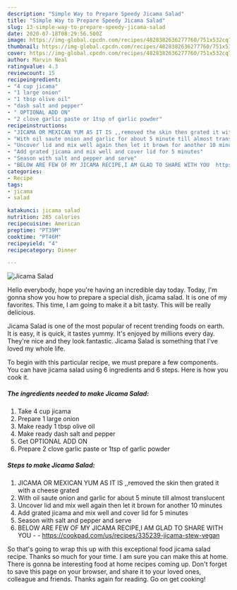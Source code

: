 ```yaml
---
description: "Simple Way to Prepare Speedy Jicama Salad"
title: "Simple Way to Prepare Speedy Jicama Salad"
slug: 13-simple-way-to-prepare-speedy-jicama-salad
date: 2020-07-18T08:29:56.500Z
image: https://img-global.cpcdn.com/recipes/4828382636277760/751x532cq70/jicama-salad-recipe-main-photo.jpg
thumbnail: https://img-global.cpcdn.com/recipes/4828382636277760/751x532cq70/jicama-salad-recipe-main-photo.jpg
cover: https://img-global.cpcdn.com/recipes/4828382636277760/751x532cq70/jicama-salad-recipe-main-photo.jpg
author: Marvin Neal
ratingvalue: 4.3
reviewcount: 15
recipeingredient:
- "4 cup jicama"
- "1 large onion"
- "1 tbsp olive oil"
- "dash salt and pepper"
- " OPTIONAL ADD ON"
- "2 clove garlic paste or 1tsp of garlic powder"
recipeinstructions:
- "JICAMA OR MEXICAN YUM AS IT IS ,,removed the skin then grated it with a cheese grated"
- "With oil saute onion and garlic for about 5 minute till almost translucent"
- "Uncover lid and mix well again then let it brown for another 10 minutes"
- "Add grated jicama and mix well and cover lid for 5 minutes"
- "Season with salt and pepper and serve"
- "BELOW ARE FEW OF MY JICAMA RECIPE,I AM GLAD TO SHARE WITH YOU  https://cookpad.com/us/recipes/335239-jicama-stew-vegan"
categories:
- Recipe
tags:
- jicama
- salad

katakunci: jicama salad 
nutrition: 285 calories
recipecuisine: American
preptime: "PT39M"
cooktime: "PT46M"
recipeyield: "4"
recipecategory: Dinner

---
```



![Jicama Salad](https://img-global.cpcdn.com/recipes/4828382636277760/751x532cq70/jicama-salad-recipe-main-photo.jpg)

Hello everybody, hope you're having an incredible day today. Today, I'm gonna show you how to prepare a special dish, jicama salad. It is one of my favorites. This time, I am going to make it a bit tasty. This will be really delicious.



Jicama Salad is one of the most popular of recent trending foods on earth. It is easy, it is quick, it tastes yummy. It's enjoyed by millions every day. They're nice and they look fantastic. Jicama Salad is something that I've loved my whole life.


To begin with this particular recipe, we must prepare a few components. You can have jicama salad using 6 ingredients and 6 steps. Here is how you cook it.

##### The ingredients needed to make Jicama Salad:

1. Take 4 cup jicama
1. Prepare 1 large onion
1. Make ready 1 tbsp olive oil
1. Make ready dash salt and pepper
1. Get  OPTIONAL ADD ON
1. Prepare 2 clove garlic paste or 1tsp of garlic powder




##### Steps to make Jicama Salad:

1. JICAMA OR MEXICAN YUM AS IT IS ,,removed the skin then grated it with a cheese grated
1. With oil saute onion and garlic for about 5 minute till almost translucent
1. Uncover lid and mix well again then let it brown for another 10 minutes
1. Add grated jicama and mix well and cover lid for 5 minutes
1. Season with salt and pepper and serve
1. BELOW ARE FEW OF MY JICAMA RECIPE,I AM GLAD TO SHARE WITH YOU -  - https://cookpad.com/us/recipes/335239-jicama-stew-vegan




So that's going to wrap this up with this exceptional food jicama salad recipe. Thanks so much for your time. I am sure you can make this at home. There is gonna be interesting food at home recipes coming up. Don't forget to save this page on your browser, and share it to your loved ones, colleague and friends. Thanks again for reading. Go on get cooking!
